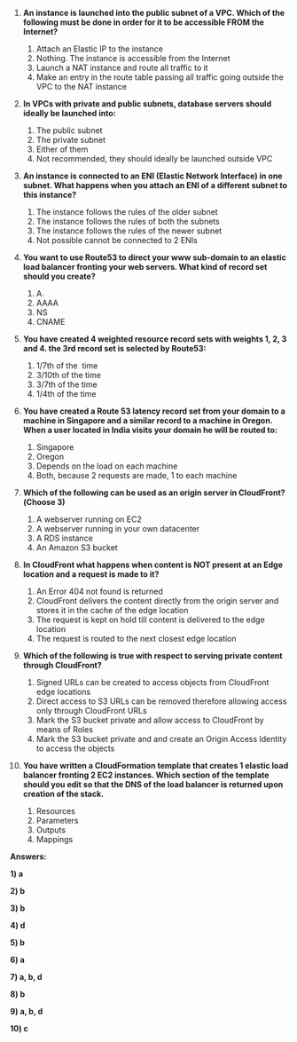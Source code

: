 1. **An instance is launched into the public subnet of a VPC. Which of the following must be done in order for it to be accessible FROM the Internet?**

   1. Attach an Elastic IP to the instance
   2. Nothing. The instance is accessible from the Internet
   3. Launch a NAT instance and route all traffic to it
   4. Make an entry in the route table passing all traffic going outside the VPC to the NAT instance
2. **In VPCs with private and public subnets, database servers should ideally be launched into:**

   1. The public subnet
   2. The private subnet
   3. Either of them
   4. Not recommended, they should ideally be launched outside VPC

3. **An instance is connected to an ENI \(Elastic Network Interface\) in one subnet. What happens when you attach an ENI of a different subnet to this instance?**
   1. The instance follows the rules of the older subnet
   2. The instance follows the rules of both the subnets
   3. The instance follows the rules of the newer subnet
   4. Not possible cannot be connected to 2 ENIs
4. **You want to use Route53 to direct your www sub-domain to an elastic load balancer fronting your web servers. What kind of record set should you create?**
   1. A.
   2. AAAA
   3. NS
   4. CNAME
5. **You have created 4 weighted resource record sets with weights 1, 2, 3 and 4. the 3rd record set is selected by Route53:**
   1. 1/7th of the  time
   2. 3/10th of the time
   3. 3/7th of the time
   4. 1/4th of the time
6. **You have created a Route 53 latency record set from your domain to a machine in Singapore and a similar record to a machine in Oregon. When a user located in India visits your domain he will be routed to:**
   1. Singapore
   2. Oregon
   3. Depends on the load on each machine
   4. Both, because 2 requests are made, 1 to each machine
7. **Which of the following can be used as an origin server in CloudFront?\(Choose 3\)**
   1. A webserver running on EC2
   2. A webserver running in your own datacenter
   3. A RDS instance
   4. An Amazon S3 bucket
8. **In CloudFront what happens when content is NOT present at an Edge location and a request is made to it?**
   1. An Error 404 not found is returned
   2. CloudFront delivers the content directly from the origin server and stores it in the cache of the edge location
   3. The request is kept on hold till content is delivered to the edge location
   4. The request is routed to the next closest edge location
9. **Which of the following is true with respect to serving private content through CloudFront?**
   1. Signed URLs can be created to access objects from CloudFront edge locations
   2. Direct access to S3 URLs can be removed therefore allowing access only through CloudFront URLs
   3. Mark the S3 bucket private and allow access to CloudFront by means of Roles
   4. Mark the S3 bucket private and and create an Origin Access Identity to access the objects
10. **You have written a CloudFormation template that creates 1 elastic load balancer fronting 2 EC2 instances. Which section of the template should you edit so that the DNS of the load balancer is returned upon creation of the stack.**
    1. Resources
    2. Parameters
    3. Outputs
    4. Mappings

**Answers:**

**1\) a**

**2\) b**

**3\) b**

**4\) d**

**5\) b**

**6\) a**

**7\) a, b, d**

**8\) b**

**9\) a, b, d**

**10\) c**



